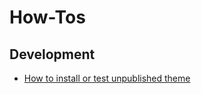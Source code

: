 # How-Tos

## Development

- [How to install or test unpublished theme](How%20to%20install%20or%20test%20unpublished%20theme.md)
